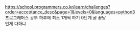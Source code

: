 https://school.programmers.co.kr/learn/challenges?order=acceptance_desc&page=1&levels=0&languages=python3  
프로그래머스 공부
하루에 최소 1개씩 하기 
0단계 곧 끝남  
언제 다하냐
